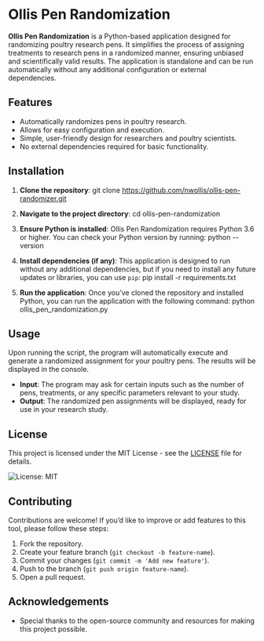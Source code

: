 # Ollis Pen Randomization

**Ollis Pen Randomization** is a Python-based application designed for randomizing poultry research pens. It simplifies the process of assigning treatments to research pens in a randomized manner, ensuring unbiased and scientifically valid results. The application is standalone and can be run automatically without any additional configuration or external dependencies.

## Features
- Automatically randomizes pens in poultry research.
- Allows for easy configuration and execution.
- Simple, user-friendly design for researchers and poultry scientists.
- No external dependencies required for basic functionality.

## Installation

1. **Clone the repository**:
git clone https://github.com/nwollis/ollis-pen-randomizer.git

3. **Navigate to the project directory**:
cd ollis-pen-randomization

4. **Ensure Python is installed**:
Ollis Pen Randomization requires Python 3.6 or higher. You can check your Python version by running:
python --version

5. **Install dependencies (if any)**:
This application is designed to run without any additional dependencies, but if you need to install any future updates or libraries, you can use `pip`:
pip install -r requirements.txt

6. **Run the application**:
Once you’ve cloned the repository and installed Python, you can run the application with the following command:
python ollis_pen_randomization.py

## Usage

Upon running the script, the program will automatically execute and generate a randomized assignment for your poultry pens. The results will be displayed in the console.

- **Input**: The program may ask for certain inputs such as the number of pens, treatments, or any specific parameters relevant to your study.
- **Output**: The randomized pen assignments will be displayed, ready for use in your research study.

## License

This project is licensed under the MIT License - see the [LICENSE](LICENSE) file for details.

![License: MIT](https://img.shields.io/badge/License-MIT-yellow.svg)

## Contributing

Contributions are welcome! If you’d like to improve or add features to this tool, please follow these steps:

1. Fork the repository.
2. Create your feature branch (`git checkout -b feature-name`).
3. Commit your changes (`git commit -m 'Add new feature'`).
4. Push to the branch (`git push origin feature-name`).
5. Open a pull request.

## Acknowledgements
- Special thanks to the open-source community and resources for making this project possible.
